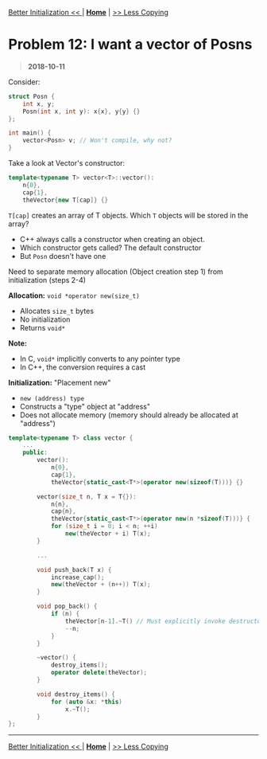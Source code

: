 [Better Initialization << ](./problem_11.md) | [**Home**](../README.md) | [>> Less Copying](./problem_13.md)

# Problem 12: I want a vector of Posns

> **2018-10-11**

Consider:

```C++
struct Posn {
    int x, y;
    Posn(int x, int y): x{x}, y{y} {}
};

int main() {
    vector<Posn> v; // Won't compile, why not?
}
```

Take a look at Vector's constructor:

```C++
template<typename T> vector<T>::vector():
    n{0},
    cap{1},
    theVector{new T[cap]} {}
```

`T[cap]` creates an array of T objects. Which `T` objects will be stored in the array?

- C++ always calls a constructor when creating an object.
- Which constructor gets called? The default constructor
- But `Posn` doesn't have one

Need to separate memory allocation (Object creation step 1) from initialization (steps 2-4)

**Allocation:** `void *operator new(size_t)`

- Allocates `size_t` bytes
- No initialization
- Returns `void*`

**Note:**

- In C, `void*` implicitly converts to any pointer type
- In C++, the conversion requires a cast

**Initialization:** "Placement new"

- `new (address) type`
- Constructs a "type" object at "address"
- Does not allocate memory (memory should already be allocated at "address")

```C++
template<typename T> class vector {
    ...
    public:
        vector():
            n{0},
            cap{1},
            theVector{static_cast<T*>(operator new(sizeof(T)))} {}

        vector(size_t n, T x = T{}):
            n{n},
            cap{n},
            theVector{static_cast<T*>(operator new(n *sizeof(T)))} {
            for (size_t i = 0; i < n; ++i)
                new(theVector + i) T(x);
        }

        ...

        void push_back(T x) {
            increase_cap();
            new(theVector + (n++)) T(x);
        }

        void pop_back() {
            if (n) {
                theVector[n-1].~T() // Must explicitly invoke destructor
                --n;
            }
        }

        ~vector() {
            destroy_items();
            operator delete(theVector);
        }

        void destroy_items() {
            for (auto &x: *this)
                x.~T();
        }
};
```

---

[Better Initialization << ](./problem_11.md) | [**Home**](../README.md) | [>> Less Copying](./problem_13.md)
